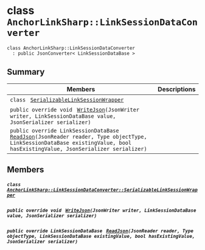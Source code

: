 # class `AnchorLinkSharp::LinkSessionDataConverter` 

```
class AnchorLinkSharp::LinkSessionDataConverter
  : public JsonConverter< LinkSessionDataBase >
```

## Summary

 Members                                | Descriptions                                
----------------------------------------|---------------------------------------------
`class ` [`SerializableLinkSessionWrapper`](.github/workflows/documentation/md/AnchorLinkSharp--LinkSessionDataConverter--SerializableLinkSessionWrapper.md#class_anchor_link_sharp_1_1_link_session_data_converter_1_1_serializable_link_session_wrapper)        | 
`public override void ` [`WriteJson`](#class_anchor_link_sharp_1_1_link_session_data_converter_1afc88168dd00ad5912572b1110a864026)`(JsonWriter writer, LinkSessionDataBase value, JsonSerializer serializer)` | 
`public override LinkSessionDataBase ` [`ReadJson`](#class_anchor_link_sharp_1_1_link_session_data_converter_1a3ae0bfd543c960e5431b8cfcd5bfa0bd)`(JsonReader reader, Type objectType, LinkSessionDataBase existingValue, bool hasExistingValue, JsonSerializer serializer)` | 

## Members

##### `class ` [`AnchorLinkSharp::LinkSessionDataConverter::SerializableLinkSessionWrapper`](.github/workflows/documentation/md/AnchorLinkSharp--LinkSessionDataConverter--SerializableLinkSessionWrapper.md#class_anchor_link_sharp_1_1_link_session_data_converter_1_1_serializable_link_session_wrapper) 

##### `public override void ` [`WriteJson`](#class_anchor_link_sharp_1_1_link_session_data_converter_1afc88168dd00ad5912572b1110a864026)`(JsonWriter writer, LinkSessionDataBase value, JsonSerializer serializer)` 

##### `public override LinkSessionDataBase ` [`ReadJson`](#class_anchor_link_sharp_1_1_link_session_data_converter_1a3ae0bfd543c960e5431b8cfcd5bfa0bd)`(JsonReader reader, Type objectType, LinkSessionDataBase existingValue, bool hasExistingValue, JsonSerializer serializer)` 

